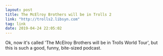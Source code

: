 ```yaml
---
layout: post
title: The McElroy Brothers will be in Trolls 2
link: "http://trolls2.libsyn.com"
tag: link
date: 2019-04-24 22:05:02
---
```

Ok, now it's called 'The McElroy Brothers will be in Trolls World Tour', but this is such a good, funny, bite-sized podcast. 